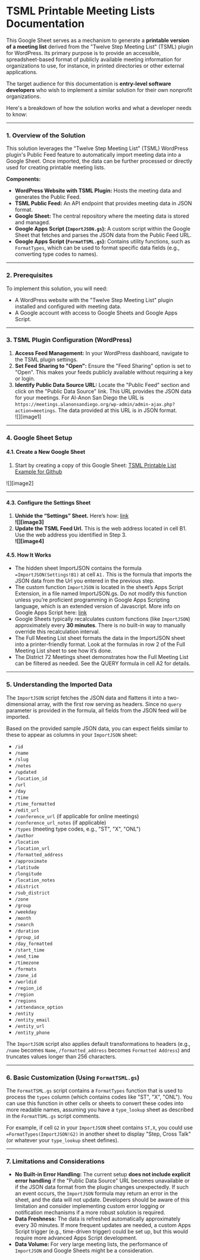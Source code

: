 # TSML Printable Meeting Lists Documentation

This Google Sheet serves as a mechanism to generate a **printable version of a meeting list** derived from the "Twelve Step Meeting List" (TSML) plugin for WordPress. Its primary purpose is to provide an accessible, spreadsheet-based format of publicly available meeting information for organizations to use, for instance, in printed directories or other external applications.

The target audience for this documentation is **entry-level software developers** who wish to implement a similar solution for their own nonprofit organizations.

Here's a breakdown of how the solution works and what a developer needs to know:

---

### **1\. Overview of the Solution**

This solution leverages the "Twelve Step Meeting List" (TSML) WordPress plugin's Public Feed feature to automatically import meeting data into a Google Sheet. Once imported, the data can be further processed or directly used for creating printable meeting lists.

**Components:**

* **WordPress Website with TSML Plugin:** Hosts the meeting data and generates the Public Feed.  
* **TSML Public Feed:** An API endpoint that provides meeting data in JSON format.  
* **Google Sheet:** The central repository where the meeting data is stored and managed.  
* **Google Apps Script (`ImportJSON.gs`):** A custom script within the Google Sheet that fetches and parses the JSON data from the Public Feed URL.  
* **Google Apps Script (`FormatTSML.gs`):** Contains utility functions, such as `FormatTypes`, which can be used to format specific data fields (e.g., converting type codes to names).

---

### **2\. Prerequisites**

To implement this solution, you will need:

* A WordPress website with the "Twelve Step Meeting List" plugin installed and configured with meeting data.  
* A Google account with access to Google Sheets and Google Apps Script.

---

### **3\. TSML Plugin Configuration (WordPress)**

1. **Access Feed Management:** In your WordPress dashboard, navigate to the TSML plugin settings.  
2. **Set Feed Sharing to "Open":** Ensure the "Feed Sharing" option is set to "Open". This makes your feeds publicly available without requiring a key or login.  
3. **Identify Public Data Source URL:** Locate the "Public Feed" section and click on the "Public Data Source" link. This URL provides the JSON data for your meetings. For Al-Anon San Diego the URL is `https://meetings.alanonsandiego.org/wp-admin/admin-ajax.php?action=meetings`. The data provided at this URL is in JSON format.  
   ![][image1]

---

### **4\. Google Sheet Setup**

#### **4.1. Create a New Google Sheet**

1. Start by creating a copy of this Google Sheet: [TSML Printable List Example for Github](https://docs.google.com/spreadsheets/d/1RU4QOCS9TTZU_o9LtH_Rsrdg_ZyDS-yrdmmh1NEzC3E/edit?gid=182692349#gid=182692349)

![][image2]

---

#### **4.3. Configure the Settings Sheet**

1. **Unhide the “Settings” Sheet.** Here’s how: [link](https://support.google.com/docs/answer/1218656?hl=en&co=GENIE.Platform%3DDesktop#zippy=%2Chide-or-unhide-a-sheet)  
   **![][image3]**
2. **Update the TSML Feed Url.** This is the web address located in cell B1. Use the web address you identified in Step 3\.  
   **![][image4]**

#### **4.5. How It Works**

* The hidden sheet ImportJSON contains the formula `=ImportJSON(Settings!B1)` at cell `A1.` This is the formula that imports the JSON data from the Url you entered in the previous step.  
* The custom function `ImportJSON` is located in the sheet’s Apps Script Extension, in a file named ImportJSON.gs. Do not modify this function unless you’re proficient programming in Google Apps Scripting language, which is an extended version of Javascript. More info on Google Apps Script here: [link](https://developers.google.com/apps-script/guides/sheets)  
* Google Sheets typically recalculates custom functions (like `ImportJSON`) approximately every **30 minutes**. There is no built-in way to manually override this recalculation interval.  
* The Full Meeting List sheet formats the data in the ImportJSON sheet into a printer-friendly format. Look at the formulas in row 2 of the Full Meeting List sheet to see how it’s done.  
* The District 72 Meetings sheet demonstrates how the Full Meeting List can be filtered as needed. See the QUERY formula in cell A2 for details.

---

### **5\. Understanding the Imported Data**

The `ImportJSON` script fetches the JSON data and flattens it into a two-dimensional array, with the first row serving as headers. Since no `query` parameter is provided in the formula, all fields from the JSON feed will be imported.

Based on the provided sample JSON data, you can expect fields similar to these to appear as columns in your `ImportJSON` sheet:

* `/id`  
* `/name`  
* `/slug`  
* `/notes`  
* `/updated`  
* `/location_id`  
* `/url`  
* `/day`  
* `/time`  
* `/time_formatted`  
* `/edit_url`  
* `/conference_url` (if applicable for online meetings)  
* `/conference_url_notes` (if applicable)  
* `/types` (meeting type codes, e.g., "ST", "X", "ONL")  
* `/author`  
* `/location`  
* `/location_url`  
* `/formatted_address`  
* `/approximate`  
* `/latitude`  
* `/longitude`  
* `/location_notes`  
* `/district`  
* `/sub_district`  
* `/zone`  
* `/group`  
* `/weekday`  
* `/month`  
* `/search`  
* `/duration`  
* `/group_id`  
* `/day_formatted`  
* `/start_time`  
* `/end_time`  
* `/timezone`  
* `/formats`  
* `/zone_id`  
* `/worldid`  
* `/region_id`  
* `/region`  
* `/regions`  
* `/attendance_option`  
* `/entity`  
* `/entity_email`  
* `/entity_url`  
* `/entity_phone`

The `ImportJSON` script also applies default transformations to headers (e.g., `/name` becomes `Name`, `/formatted_address` becomes `Formatted Address`) and truncates values longer than 256 characters.

---

### **6\. Basic Customization (Using `FormatTSML.gs`)**

The `FormatTSML.gs` script contains a `FormatTypes` function that is used to process the `types` column (which contains codes like "ST", "X", "ONL"). You can use this function in other cells or sheets to convert these codes into more readable names, assuming you have a `type_lookup` sheet as described in the `FormatTSML.gs` script comments.

For example, if cell `G2` in your `ImportJSON` sheet contains `ST,X`, you could use `=FormatTypes(ImportJSON!G2)` in another sheet to display "Step, Cross Talk" (or whatever your `type_lookup` sheet defines).

---

### **7\. Limitations and Considerations**

* **No Built-in Error Handling:** The current setup **does not include explicit error handling** if the "Public Data Source" URL becomes unavailable or if the JSON data format from the plugin changes unexpectedly. If such an event occurs, the `ImportJSON` formula may return an error in the sheet, and the data will not update. Developers should be aware of this limitation and consider implementing custom error logging or notification mechanisms if a more robust solution is required.  
* **Data Freshness:** The data is refreshed automatically approximately every 30 minutes. If more frequent updates are needed, a custom Apps Script trigger (e.g., time-driven trigger) could be set up, but this would require more advanced Apps Script development.  
* **Data Volume:** For very large meeting lists, the performance of `ImportJSON` and Google Sheets might be a consideration.
